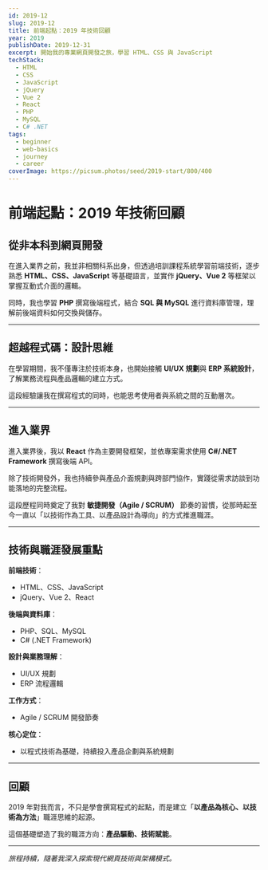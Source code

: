 ```yaml
---
id: 2019-12
slug: 2019-12
title: 前端起點：2019 年技術回顧
year: 2019
publishDate: 2019-12-31
excerpt: 開始我的專業網頁開發之旅，學習 HTML、CSS 與 JavaScript
techStack:
  - HTML
  - CSS
  - JavaScript
  - jQuery
  - Vue 2
  - React
  - PHP
  - MySQL
  - C# .NET
tags:
  - beginner
  - web-basics
  - journey
  - career
coverImage: https://picsum.photos/seed/2019-start/800/400
---
```


# 前端起點：2019 年技術回顧

## 從非本科到網頁開發

在進入業界之前，我並非相關科系出身，但透過培訓課程系統學習前端技術，逐步熟悉 **HTML、CSS、JavaScript** 等基礎語言，並實作 **jQuery、Vue 2** 等框架以掌握互動式介面的邏輯。

同時，我也學習 **PHP** 撰寫後端程式，結合 **SQL 與 MySQL** 進行資料庫管理，理解前後端資料如何交換與儲存。

---

## 超越程式碼：設計思維

在學習期間，我不僅專注於技術本身，也開始接觸 **UI/UX 規劃**與 **ERP 系統設計**，了解業務流程與產品邏輯的建立方式。

這段經驗讓我在撰寫程式的同時，也能思考使用者與系統之間的互動層次。

---

## 進入業界

進入業界後，我以 **React** 作為主要開發框架，並依專案需求使用 **C#/.NET Framework** 撰寫後端 API。

除了技術開發外，我也持續參與產品介面規劃與跨部門協作，實踐從需求訪談到功能落地的完整流程。

這段歷程同時奠定了我對 **敏捷開發（Agile / SCRUM）** 節奏的習慣，從那時起至今一直以「以技術作為工具、以產品設計為導向」的方式推進職涯。

---

## 技術與職涯發展重點

**前端技術**：
- HTML、CSS、JavaScript
- jQuery、Vue 2、React

**後端與資料庫**：
- PHP、SQL、MySQL
- C# (.NET Framework)

**設計與業務理解**：
- UI/UX 規劃
- ERP 流程邏輯

**工作方式**：
- Agile / SCRUM 開發節奏

**核心定位**：
- 以程式技術為基礎，持續投入產品企劃與系統規劃

---

## 回顧

2019 年對我而言，不只是學會撰寫程式的起點，而是建立「**以產品為核心、以技術為方法**」職涯思維的起源。

這個基礎塑造了我的職涯方向：**產品驅動、技術賦能**。

---

*旅程持續，隨著我深入探索現代網頁技術與架構模式。*
